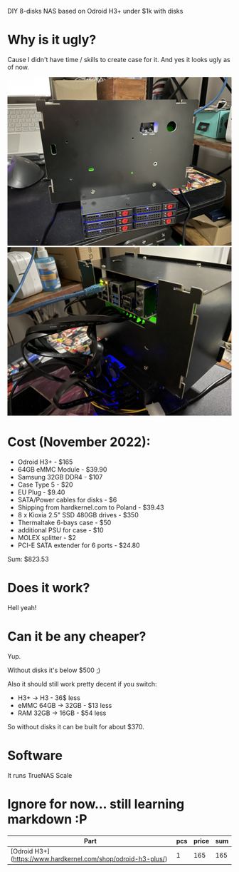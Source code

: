 DIY 8-disks NAS based on Odroid H3+ under $1k with disks

# Why is it ugly?
Cause I didn't have time / skills to create case for it.
And yes it looks ugly as of now.

![front](IMG_0771.jpeg)
![back](IMG_0772.jpeg)

# Cost (November 2022):
 * Odroid H3+ - $165
 * 64GB eMMC Module - $39.90
 * Samsung 32GB DDR4 - $107
 * Case Type 5 - $20
 * EU Plug - $9.40
 * SATA/Power cables for disks - $6
 * Shipping from hardkernel.com to Poland - $39.43
 * 8 x Kioxia 2.5" SSD 480GB drives - $350
 * Thermaltake 6-bays case - $50
 * additional PSU for case - $10
 * MOLEX splitter - $2
 * PCI-E SATA extender for 6 ports - $24.80

Sum: $823.53

# Does it work?
Hell yeah!

# Can it be any cheaper?
Yup.

Without disks it's below $500 ;)

Also it should still work pretty decent if you switch:
  * H3+ -> H3 - 36$ less
  * eMMC 64GB -> 32GB - $13 less
  * RAM 32GB -> 16GB - $54 less

So without disks it can be built for about $370.

# Software

It runs TrueNAS Scale

# Ignore for now... still learning markdown :P
| Part  | pcs  | price  | sum  |
|-------|------|--------|------|
| [Odroid H3+] (https://www.hardkernel.com/shop/odroid-h3-plus/) | 1 | 165 | 165 |
